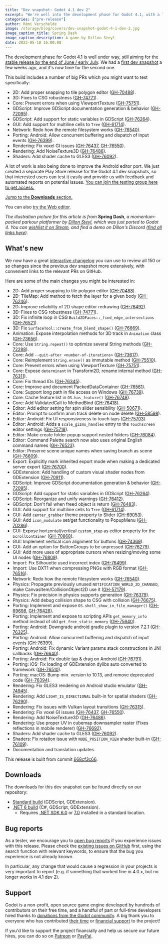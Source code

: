 ```yaml
---
title: "Dev snapshot: Godot 4.1 dev 2"
excerpt: "We're well into the development phase for Godot 4.1, with a little less than a month left before we move to beta. So here's a second dev snapshot to test recent changes!"
categories: ["pre-release"]
author: Rémi Verschelde
image: /storage/blog/covers/dev-snapshot-godot-4-1-dev-2.jpg
image_caption_title: Spring Dash
image_caption_description: A game by Dillon Steyl
date: 2023-05-10 16:00:00
---
```


The development phase for Godot 4.1 is well under way, still aiming for the [stable release by the end of June / early July](/article/release-management-4-1/). We had a [first dev snapshot](/article/dev-snapshot-godot-4-1-dev-1/) a few weeks ago, and it's now time for the second one.

This build includes a number of big PRs which you might want to test specifically:

- 2D: Add proper snapping to tile polygon editor ([GH-70488](https://github.com/godotengine/godot/pull/70488)).
- 3D: Fixes to CSG robustness ([GH-74771](https://github.com/godotengine/godot/pull/74771)).
- Core: Prevent errors when using ViewportTexture ([GH-75751](https://github.com/godotengine/godot/pull/75751)).
- GDScript: Improve GDScript documentation generation & behavior ([GH-72095](https://github.com/godotengine/godot/pull/72095)).
- GDScript: Add support for static variables in GDScript ([GH-76264](https://github.com/godotengine/godot/pull/76264)).
- GUI: Add support for multiline cells to `Tree` ([GH-61714](https://github.com/godotengine/godot/pull/61714)).
- Network: Redo how the remote filesystem works ([GH-76540](https://github.com/godotengine/godot/pull/76540)).
- Porting: Android: Allow concurrent buffering and dispatch of input events ([GH-76399](https://github.com/godotengine/godot/pull/76399)).
- Rendering: Fix voxel GI issues ([GH-76437](https://github.com/godotengine/godot/pull/76437), [GH-76550](https://github.com/godotengine/godot/pull/76550)).
- Rendering: Add NoiseTexture3D ([GH-76486](https://github.com/godotengine/godot/pull/76486)).
- Shaders: Add shader cache to GLES3 ([GH-76092](https://github.com/godotengine/godot/pull/76092)).

A lot of work is also being done to improve the Android editor port. We just created a separate Play Store release for the Godot 4.1 dev snapshots, so that interested users can test it easily and provide us with feedback and automated reports on potential issues. [You can join the testing group here to get access.](https://groups.google.com/g/godot-testers)

[Jump to the **Downloads** section.](#downloads)

You can also [try the Web editor](https://editor.godotengine.org/releases/4.1.dev2/).

*The illustration picture for this article is from* **Spring Dash**, *a momentum-packed parkour platformer by [Dillon Steyl](https://twitter.com/DillonSteyl), which was just ported to Godot 4. You can [wishlist it on Steam](https://store.steampowered.com/app/2093070/Spring_Dash/), and find a demo on Dillon's Discord ([find all links here](https://linktr.ee/dillonsteyl)).*

## What's new

We now have a great [interactive changelog](https://godotengine.github.io/godot-interactive-changelog/#4.1-dev2) you can use to review all 150 or so changes since the previous dev snapshot more extensively, with convenient links to the relevant PRs on GitHub.

Here are some of the main changes you might be interested in:

- 2D: Add proper snapping to tile polygon editor ([GH-70488](https://github.com/godotengine/godot/pull/70488)).
- 2D: TileMap: Add method to fetch the layer for a given body ([GH-76246](https://github.com/godotengine/godot/pull/76246)).
- 2D: Improve reliability of 2D shape editor redrawing ([GH-76492](https://github.com/godotengine/godot/pull/76492)).
- 3D: Fixes to CSG robustness ([GH-74771](https://github.com/godotengine/godot/pull/74771)).
- 3D: Fix infinite loop in CSG `Build2DFaces::_find_edge_intersections` ([GH-76521](https://github.com/godotengine/godot/pull/76521)).
- 3D: Fix `SurfaceTool::create_from_blend_shape()` ([GH-76669](https://github.com/godotengine/godot/pull/76669)).
- Animation: Expose interpolation methods for 3D track in `Animation` class ([GH-73656](https://github.com/godotengine/godot/pull/73656)).
- Core: Use `String.repeat()` to optimize several String methods ([GH-72288](https://github.com/godotengine/godot/pull/72288)).
- Core: Add `--quit-after <number-of-iterations>` ([GH-73617](https://github.com/godotengine/godot/pull/73617)).
- Core: Reimplement `String.erase()` as immutable method ([GH-75510](https://github.com/godotengine/godot/pull/75510)).
- Core: Prevent errors when using ViewportTexture ([GH-75751](https://github.com/godotengine/godot/pull/75751)).
- Core: Expose `determinant` in Transform2D, rename internal method ([GH-76311](https://github.com/godotengine/godot/pull/76311)).
- Core: Fix thread IDs ([GH-76345](https://github.com/godotengine/godot/pull/76345)).
- Core: Improve and document PackedDataContainer ([GH-76561](https://github.com/godotengine/godot/pull/76561)).
- Core: Support long path in file access on Windows ([GH-76739](https://github.com/godotengine/godot/pull/76739)).
- Core: Cache feature list in `OS.has_feature()` ([GH-76748](https://github.com/godotengine/godot/pull/76748)).
- Core: Add ValidatedCall to MethodBind ([GH-76418](https://github.com/godotengine/godot/pull/76418)).
- Editor: Add editor setting for spin slider sensibility ([GH-50671](https://github.com/godotengine/godot/pull/50671)).
- Editor: Prompt to confirm anim track delete on node delete ([GH-58598](https://github.com/godotengine/godot/pull/58598)).
- Editor: Android: Fix UI responsiveness to touch taps ([GH-75703](https://github.com/godotengine/godot/pull/75703)).
- Editor: Android: Adds a `scale_gizmo_handles` entry to the `Touchscreen` editor settings ([GH-75718](https://github.com/godotengine/godot/pull/75718)).
- Editor: Make create folder popup support nested folders ([GH-76084](https://github.com/godotengine/godot/pull/76084)).
- Editor: Command Palette search now also uses original English command names ([GH-76523](https://github.com/godotengine/godot/pull/76523)).
- Editor: Preserve scene unique names when saving branch as scene ([GH-76609](https://github.com/godotengine/godot/pull/76609)).
- Export: Explicitly mark inherited export mode when making a dedicated server export ([GH-76700](https://github.com/godotengine/godot/pull/76700)).
- GDExtension: Add handling of custom visual shader nodes from GDExtension ([GH-70911](https://github.com/godotengine/godot/pull/70911)).
- GDScript: Improve GDScript documentation generation & behavior ([GH-72095](https://github.com/godotengine/godot/pull/72095)).
- GDScript: Add support for static variables in GDScript ([GH-76264](https://github.com/godotengine/godot/pull/76264)).
- GDScript: Reorganize and unify warnings ([GH-76412](https://github.com/godotengine/godot/pull/76412)).
- GDScript: Don't fail when freed object is return ([GH-76483](https://github.com/godotengine/godot/pull/76483)).
- GUI: Add support for multiline cells to `Tree` ([GH-61714](https://github.com/godotengine/godot/pull/61714)).
- GUI: Add `center_grabber` theme property to Slider ([GH-69053](https://github.com/godotengine/godot/pull/69053)).
- GUI: Add `icon_modulate` set/get functionality to PopupMenu ([GH-70286](https://github.com/godotengine/godot/pull/70286)).
- GUI: Expose horizontal/vertical `custom_step` as editor property for the `ScrollContainer` ([GH-70868](https://github.com/godotengine/godot/pull/70868)).
- GUI: Implement vertical icon alignment for buttons ([GH-74369](https://github.com/godotengine/godot/pull/74369)).
- GUI: Add an option for ButtonGroups to be unpressed ([GH-76279](https://github.com/godotengine/godot/pull/76279)).
- GUI: Add more uses of appropriate cursors when resizing/moving some UI nodes ([GH-76809](https://github.com/godotengine/godot/pull/76809)).
- Import: Fix Silhouette used incorrect index ([GH-76499](https://github.com/godotengine/godot/pull/76499)).
- Import: Use DXT1 when compressing PNGs with RGB format ([GH-76516](https://github.com/godotengine/godot/pull/76516)).
- Network: Redo how the remote filesystem works ([GH-76540](https://github.com/godotengine/godot/pull/76540)).
- Physics: Propagate previously unused `NOTIFICATION_WORLD_2D_CHANGED`, make CanvasItem/CollisionObject2D use it ([GH-57179](https://github.com/godotengine/godot/pull/57179)).
- Physics: Fix precision in physics supports generation ([GH-76379](https://github.com/godotengine/godot/pull/76379)).
- Physics: Add debug collision shape to CSG with collision ([GH-76675](https://github.com/godotengine/godot/pull/76675)).
- Porting: Implement and expose `OS.shell_show_in_file_manager()` ([GH-69698](https://github.com/godotengine/godot/pull/69698), [GH-76428](https://github.com/godotengine/godot/pull/76428)).
- Porting: Implement and expose to scripting APIs `get_memory_info` method instead of old `get_free_static_memory` ([GH-75640](https://github.com/godotengine/godot/pull/75640)).
- Porting: Android: Downgrade android gradle plugin to version 7.2.1 ([GH-76325](https://github.com/godotengine/godot/pull/76325)).
- Porting: Android: Allow concurrent buffering and dispatch of input events ([GH-76399](https://github.com/godotengine/godot/pull/76399)).
- Porting: Android: Fix dynamic Variant params stack constructions in JNI callbacks ([GH-76640](https://github.com/godotengine/godot/pull/76640)).
- Porting: Android: Fix double tap & drag on Android ([GH-76791](https://github.com/godotengine/godot/pull/76791)).
- Porting: iOS: Fix loading of GDExtension dylibs auto converted to framework ([GH-76510](https://github.com/godotengine/godot/pull/76510)).
- Porting: macOS: Bump min. version to 10.13, and remove deprecated code ([GH-76394](https://github.com/godotengine/godot/pull/76394)).
- Rendering: Fix GLES3 rendering on Android studio emulator ([GH-74945](https://github.com/godotengine/godot/pull/74945)).
- Rendering: Add `LIGHT_IS_DIRECTIONAL` built-in for spatial shaders ([GH-76290](https://github.com/godotengine/godot/pull/76290)).
- Rendering: Fix issues with Vulkan layout transitions ([GH-76315](https://github.com/godotengine/godot/pull/76315)).
- Rendering: Fix voxel GI issues ([GH-76437](https://github.com/godotengine/godot/pull/76437), [GH-76550](https://github.com/godotengine/godot/pull/76550)).
- Rendering: Add NoiseTexture3D ([GH-76486](https://github.com/godotengine/godot/pull/76486)).
- Rendering: Use proper UV in cubemap downsampler raster (Fixes reflections in mobile renderer) ([GH-76692](https://github.com/godotengine/godot/pull/76692)).
- Shaders: Add shader cache to GLES3 ([GH-76092](https://github.com/godotengine/godot/pull/76092)).
- Shaders: Fix rotation issue with `NODE_POSITION_VIEW` shader built-in ([GH-76109](https://github.com/godotengine/godot/pull/76109)).
- Documentation and translation updates.

This release is built from commit [668cf3c66](https://github.com/godotengine/godot/commit/668cf3c66f42989949399f36e9faa29426e37416).

## Downloads

The downloads for this dev snapshot can be found directly on our repository:

* [Standard build](https://downloads.tuxfamily.org/godotengine/4.1/dev2/) (GDScript, GDExtension).
* [.NET 6 build](https://downloads.tuxfamily.org/godotengine/4.1/dev2/mono) (C#, GDScript, GDExtension).
  - Requires [.NET SDK 6.0](https://dotnet.microsoft.com/en-us/download/dotnet/6.0) or [7.0](https://dotnet.microsoft.com/en-us/download/dotnet/7.0) installed in a standard location.

## Bug reports

As a tester, we encourage you to [open bug reports](https://github.com/godotengine/godot/issues) if you experience issues with this release. Please check the [existing issues on GitHub](https://github.com/godotengine/godot/issues) first, using the search function with relevant keywords, to ensure that the bug you experience is not already known.

In particular, any change that would cause a regression in your projects is very important to report (e.g. if something that worked fine in 4.0.x, but no longer works in 4.1 dev 2).

## Support

Godot is a non-profit, open source game engine developed by hundreds of contributors on their free time, and a handful of part or full-time developers hired thanks to [donations from the Godot community](/donate). A big thank you to everyone who has contributed [their time](https://github.com/godotengine/godot/blob/master/AUTHORS.md) or [financial support](https://github.com/godotengine/godot/blob/master/DONORS.md) to the project!

If you'd like to support the project financially and help us secure our future hires, you can do so on [Patreon](https://www.patreon.com/godotengine) or [PayPal](/donate).
